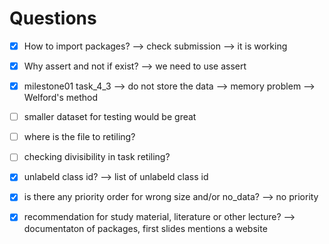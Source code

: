 # Questions
- [x] How to import packages? --> check submission --> it is working
- [x] Why assert and not if exist? --> we need to use assert
- [x] milestone01 task_4_3 --> do not store the data --> memory problem --> Welford's method
- [ ] smaller dataset for testing would be great
- [ ] where is the file to retiling?
- [ ] checking divisibility in task retiling?
- [x] unlabeld class id? --> list of unlabeld class id
- [x] is there any priority order for wrong size and/or no_data? --> no priority

- [x] recommendation for study material, literature or other lecture? --> documentaton of packages, first slides mentions a website
